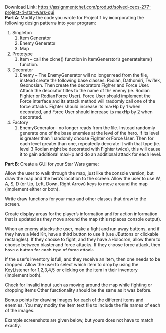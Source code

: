 Download Link: https://assignmentchef.com/product/solved-cecs-277-project-4-star-wars-gui
<br>
<strong>Part A</strong>: Modify the code you wrote for Project 1 by incorporating the following design patterns into your program:

<ol>

 <li>Singleton

  <ol>

   <li>Item Generator</li>

   <li>Enemy Generator</li>

   <li>Map</li>

  </ol></li>

 <li>Prototype

  <ol>

   <li>Item – call the clone() function in ItemGenerator’s generateItem() function.</li>

  </ol></li>

 <li>Decorator

  <ol>

   <li>Enemy – The EnemyGenerator will no longer read from the file, instead create the following base classes: Rodian, Dathomiri, Twi’lek, Geonosian. Then create the decorators Fighter and Force User.  Attach the decorator titles to the name of the enemy (ie. Rodian Fighter or Rodian Force User).  Force User should implement the Force interface and its attack method will randomly call one of the force attacks.  Fighter should increase its maxHp by 1 when decorated, and Force User should increase its maxHp by 2 when decorated.</li>

  </ol></li>

 <li>Factory

  <ol>

   <li>EnemyGenerator – no longer reads from the file. Instead randomly generate one of the base enemies at the level of the hero.  If its level is greater than 1 randomly choose Fighter or Force User.  Then for each level greater than one, repeatedly decorate it with that type (ie. level 3 Rodian might be decorated with Fighter twice), this will cause it to gain additional maxHp and do an additional attack for each level.</li>

  </ol></li>

</ol>

<strong>Part B</strong>: Create a GUI for your Star Wars game:

Allow the user to walk through the map, just like the console version, but draw the map and the hero’s location to the screen.  Allow the user to use W, A, S, D (or Up, Left, Down, Right Arrow) keys to move around the map (implement either or both).

Write draw functions for your map and other classes that draw to the screen.

Create display areas for the player’s information and for action information that is updated as they move around the map (this replaces console output).

When an enemy attacks the user, make a fight and run away buttons, and if they have a Med Kit, have a third button to use it (use JButtons or clickable rectangles).  If they choose to fight, and they have a Holocron, allow them to choose between blaster and force attacks.  If they choose force attack, then have a button for each type of force attack.

If the user’s inventory is full, and they receive an item, then one needs to be dropped. Allow the user to select which item to drop by using the KeyListener for 1,2,3,4,5, or clicking on the item in their inventory (implement both).

Check for invalid input such as moving around the map while fighting or dropping items Other functionality should be the same as it was before.

Bonus points for drawing images for each of the different items and enemies.  You may modify the item text file to include the file names of each of the images.

Example screenshots are given below, but yours does not have to match exactly.






